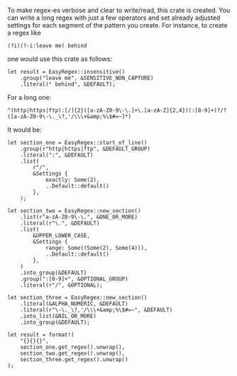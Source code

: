 To make regex-es verbose and clear to write/read, this crate is created.
You can write a long regex with just a few operators and set already adjusted settings for each segment of the pattern you create.
For instance, to create a regex like
```
(?i)(?-i:leave me) behind
```
one would use this crate as follows:
```
let result = EasyRegex::insensitive()
    .group("leave me", &SENSITIVE_NON_CAPTURE)
    .literal(" behind", &DEFAULT);
```
For a long one:
```
^(http|https|ftp):[/]{2}([a-zA-Z0-9\-\.]+\.[a-zA-Z]{2,4})(:[0-9]+)?/?([a-zA-Z0-9\-\._\?,'/\\\+&amp;%\$#=~]*)
```
It would be:
```
let section_one = EasyRegex::start_of_line()
    .group(r"http|https|ftp", &DEFAULT_GROUP)
    .literal(":", &DEFAULT)
    .list(
        r"/",
        &Settings {
            exactly: Some(2),
            ..Default::default()
        },
    );

let section_two = EasyRegex::new_section()
    .list(r"a-zA-Z0-9\-\.", &ONE_OR_MORE)
    .literal(r"\.", &DEFAULT)
    .list(
        &UPPER_LOWER_CASE,
        &Settings {
            range: Some((Some(2), Some(4))),
            ..Default::default()
        },
    )
    .into_group(&DEFAULT)
    .group(":[0-9]+", &OPTIONAL_GROUP)
    .literal(r"/", &OPTIONAL);

let section_three = EasyRegex::new_section()
    .literal(&ALPHA_NUMERIC, &DEFAULT)
    .literal(r"\-\._\?,'/\\\+&amp;%\$#=~", &DEFAULT)
    .into_list(&NIL_OR_MORE)
    .into_group(&DEFAULT);

let result = format!(
    "{}{}{}",
    section_one.get_regex().unwrap(),
    section_two.get_regex().unwrap(),
    section_three.get_regex().unwrap()
);
```